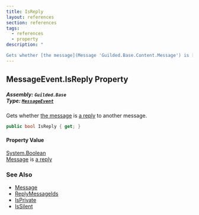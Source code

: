```yaml
---
title: IsReply
layout: references
section: references
tags:
  - references
  - property
description: "

Gets whether [the message](Message 'Guilded.Base.Content.Message') is [a reply](Message.ReplyMessageIds 'Guilded.Base.Content.Message.ReplyMessageIds') to another message."
---
```


## MessageEvent.IsReply Property
##### **Assembly:** `Guilded.Base`<br/>**Type:** [`MessageEvent`](MessageEvent 'Guilded.Base.Events.MessageEvent')

Gets whether [the message](Message 'Guilded.Base.Content.Message') is [a reply](Message.ReplyMessageIds 'Guilded.Base.Content.Message.ReplyMessageIds') to another message.

```csharp
public bool IsReply { get; }
```

#### Property Value
[System.Boolean](https://docs.microsoft.com/en-us/dotnet/api/System.Boolean 'System.Boolean')  
[Message](Message 'Guilded.Base.Content.Message') is [a reply](Message.ReplyMessageIds 'Guilded.Base.Content.Message.ReplyMessageIds')

### See Also
- [Message](Message 'Guilded.Base.Content.Message')
- [ReplyMessageIds](Message.ReplyMessageIds 'Guilded.Base.Content.Message.ReplyMessageIds')
- [IsPrivate](Message.IsPrivate 'Guilded.Base.Content.Message.IsPrivate')
- [IsSilent](Message.IsSilent 'Guilded.Base.Content.Message.IsSilent')